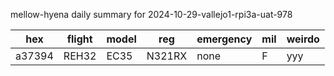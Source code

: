 mellow-hyena daily summary for 2024-10-29-vallejo1-rpi3a-uat-978

|hex|flight|model|reg|emergency|mil|weirdo|
|--|--|--|--|--|--|--|
|a37394|REH32|EC35|N321RX|none|F|yyy|
